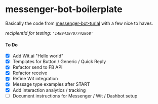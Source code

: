 # messenger-bot-boilerplate
Basically the code from  [messenger-bot-turial](https://github.com/jw84/messenger-bot-tutorial) with a few nice to haves.

*recipientId for testing: ```'1489418707742868'```*

#### To Do
- [x] Add Wit.ai "Hello world"
- [x] Templates for Button / Generic / Quick Reply
- [x] Refactor send to FB API
- [x] Refactor receive
- [x] Refine Wit integration
- [x] Message type examples after START
- [x] Add interaction analytics / tracking
- [ ] Document instructions for Messenger / Wit / Dashbot setup
